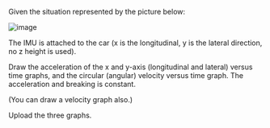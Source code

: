 Given the situation represented by the picture below:

![image](https://github.com/user-attachments/assets/0665cf42-b2d7-4208-b97f-8f4fb21297fe)


The IMU is attached to the car (x is the longitudinal, y is the lateral direction, no z height is used).

Draw the acceleration of the x and y-axis (longitudinal and lateral) versus time graphs, and the circular (angular) velocity versus time graph. The acceleration and breaking is constant. 

(You can draw a velocity graph also.)

Upload the three graphs. 
